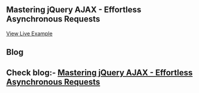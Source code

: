 ## Mastering jQuery AJAX - Effortless Asynchronous Requests

<a href="https://roomofcode.github.io/examples/Mastering%20jQuery%20AJAX%20-%20Effortless%20Asynchronous%20Requests/">View Live Example</a>

## Blog

<h2>Check blog:- <a href="https://codingroom.in/jquery-ajax/">Mastering jQuery AJAX - Effortless Asynchronous Requests</a></h2>